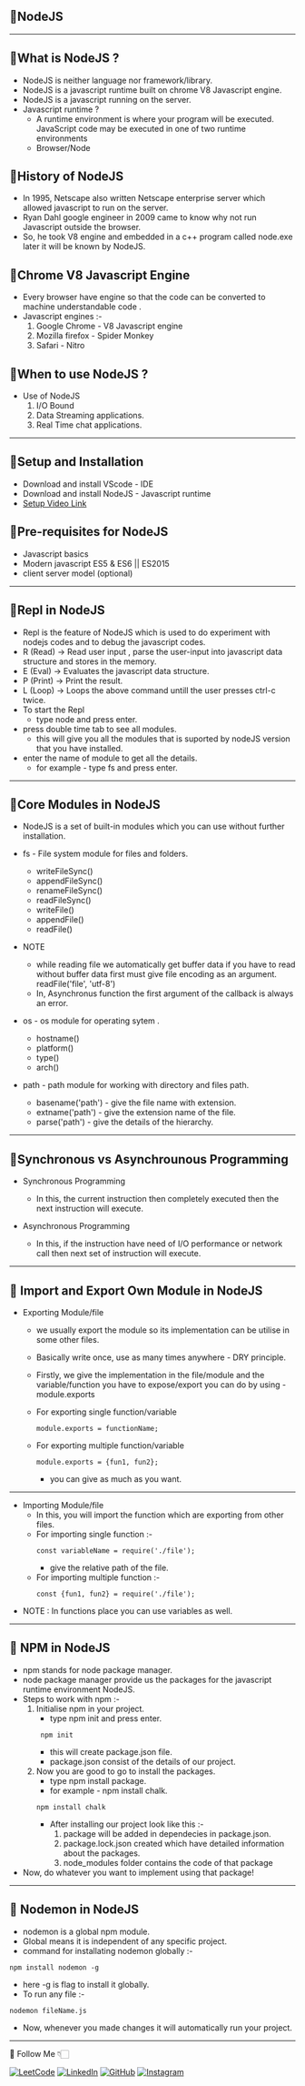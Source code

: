 ## 🚀NodeJS

<hr style="border-color:#FF4500;">

## 🚀What is NodeJS ?

- NodeJS is neither language nor framework/library.
- NodeJS is a javascript runtime built on chrome V8 Javascript engine.
- NodeJS is a javascript running on the server.
- Javascript runtime ?
  - A runtime environment is where your program will be executed. JavaScript code may be executed in one of two runtime environments
  - Browser/Node

## 🚀History of NodeJS

- In 1995, Netscape also written Netscape enterprise server which allowed javascript to run on the server.
- Ryan Dahl google engineer in 2009 came to know why not run Javascript outside the browser.
- So, he took V8 engine and embedded in a c++ program called node.exe later it will be known by NodeJS.

## 🚀Chrome V8 Javascript Engine

- Every browser have engine so that the code can be converted to machine understandable code .
- Javascript engines :-
  1. Google Chrome - V8 Javascript engine
  2. Mozilla firefox - Spider Monkey
  3. Safari - Nitro

## 🚀When to use NodeJS ?

- Use of NodeJS
  1. I/O Bound
  2. Data Streaming applications.
  3. Real Time chat applications.

<hr style="border-color:#FF4500;">

## 🚀Setup and Installation

- Download and install VScode - IDE
- Download and install NodeJS - Javascript runtime
- [Setup Video Link](https://youtu.be/mIW_8dMQaUk)

## 🚀Pre-requisites for NodeJS

- Javascript basics
- Modern javascript ES5 & ES6 || ES2015
- client server model (optional)

<hr style="border-color:#FF4500;">

## 🚀Repl in NodeJS

- Repl is the feature of NodeJS which is used to do experiment with nodejs codes and to debug the javascript codes.
- R (Read) -> Read user input , parse the user-input into javascript data structure and stores in the memory.
- E (Eval) -> Evaluates the javascript data structure.
- P (Print) -> Print the result.
- L (Loop) -> Loops the above command untill the user presses ctrl-c twice.
- To start the Repl 
  - type node and press enter.
- press double time tab to see all modules.
  - this will give you all the modules that is suported by nodeJS version that you have installed.
- enter the name of module to get all the details.
  - for example - type fs and press enter.

<hr style="border-color:#FF4500;">

## 🚀Core Modules in NodeJS

- NodeJS is a set of built-in modules which you can use without further installation.
- fs - File system module for files and folders.
  - writeFileSync()
  - appendFileSync()
  - renameFileSync()
  - readFileSync()
  - writeFile()
  - appendFile()
  - readFile()
  
- NOTE 
  - while reading file we automatically get buffer data
            if you have to read without buffer data first must give file encoding as an argument. readFile('file', 'utf-8')
  - In, Asynchronus function the first argument of the callback is always an error.
- os - os module for operating sytem .
  - hostname()
  - platform()
  - type()
  - arch()
- path - path module for working with directory and files path.
  - basename('path') - give the file name with extension.
  - extname('path') - give the extension name of the file.
  - parse('path') - give the details of the hierarchy.

<hr style="border-color:#FF4500;">

## 🚀Synchronous vs Asynchrounous Programming 

- Synchronous Programming
  - In this, the current instruction then completely executed then the next instruction will execute.

- Asynchronous Programming
  - In this, if the instruction have need of I/O performance or network call then next set of instruction will execute.

<hr style="border-color:#FF4500;">

## 🚀 Import and Export Own Module in NodeJS

- Exporting Module/file
  - we usually export the module so its implementation can be utilise in some other files.
  
  - Basically write once, use as many times anywhere  - DRY principle.
  
  - Firstly, we give the implementation in the file/module and the variable/function you have to expose/export you can do  by using - module.exports
  
  - For exporting single function/variable
   
     ```
     module.exports = functionName;
     ```
  - For exporting multiple function/variable
    ```
    module.exports = {fun1, fun2};
    ```
    - you can give as much as you want.


<hr>

- Importing Module/file
  - In this, you will import the function which are exporting from other files.
  - For importing single function :-
    ```
    const variableName = require('./file');
    ```
    - give the relative path of the file.
  - For importing multiple function :-
    ```
    const {fun1, fun2} = require('./file');
    ```
- NOTE : In functions place you can use variables as well.


<hr style="border-color:#FF4500;">

## 🚀 NPM in NodeJS

- npm stands for node package manager.
- node package manager provide us the packages for the javascript runtime environment NodeJS.
- Steps to work with npm :-
  1. Initialise npm in your project.
     -  type npm init and press enter.
       ```
        npm init
       ```
     - this will create package.json file.
     - package.json consist of the details of our project.
  2. Now you are good to go to install the packages.
     - type npm install package.
     -  for example - npm install chalk.
       ```
      npm install chalk
       ```
     -  After installing our project look like this :-
        1. package will be added in dependecies in package.json.
        2. package.lock.json created which have detailed information about the packages.
        3. node_modules folder contains the code of that package
- Now, do whatever you want to implement using that package!


<hr style="border-color:#FF4500;">

## 🚀 Nodemon in NodeJS

- nodemon is a global npm module.
- Global means it is independent of any specific project.
- command for installating nodemon globally :-
```
npm install nodemon -g
```
- here -g is flag to install it globally.
- To run any file :-
```
nodemon fileName.js
```
- Now, whenever you made changes it will automatically run your project.





<hr style="border-color:#FF4500;"> 
 🔗 Follow Me 👇🏻

[![LeetCode](https://img.shields.io/badge/LEETCODE-000000?style=for-the-badge&logo=LeetCode&logoColor=#d16c06)](https://leetcode.com/Amul-Sharma/)
[![LinkedIn](https://img.shields.io/badge/linkedin-%230077B5.svg?style=for-the-badge&logo=linkedin&logoColor=white)](https://www.linkedin.com/in/amulsharma12/)
[![GitHub](https://img.shields.io/badge/github-%23121011.svg?style=for-the-badge&logo=github&logoColor=white)](https://github.com/AmulSharma12)
[![Instagram](https://img.shields.io/badge/Instagram-%23E4405F.svg?style=for-the-badge&logo=Instagram&logoColor=white)](https://www.instagram.com/amul_op____/)
